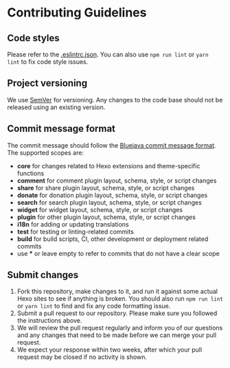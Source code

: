 # Contributing Guidelines

## Code styles

Please refer to the [.eslintrc.json](https://github.com/ppoffice/hexo-theme-hueman/blob/master/.eslintrc.json).
You can also use `npm run lint` or `yarn lint` to fix code style issues.

## Project versioning

We use [SemVer](http://semver.org/) for versioning.
Any changes to the code base should not be released using an existing version.

## Commit message format

The commit message should follow the [Bluejava commit message format](https://github.com/bluejava/git-commit-guide).
The supported scopes are:

- **core** for changes related to Hexo extensions and theme-specific functions
- **comment** for comment plugin layout, schema, style, or script changes
- **share** for share plugin layout, schema, style, or script changes
- **donate** for donation plugin layout, schema, style, or script changes
- **search** for search plugin layout, schema, style, or script changes
- **widget** for widget layout, schema, style, or script changes
- **plugin** for other plugin layout, schema, style, or script changes
- **i18n** for adding or updating translations
- **test** for testing or linting-related commits
- **build** for build scripts, CI, other development or deployment related commits
- use __\*__ or leave empty to refer to commits that do not have a clear scope

## Submit changes

1. Fork this repository, make changes to it, and run it against some actual Hexo sites to see if 
anything is broken.
You should also run `npm run lint` or `yarn lint` to find and fix any code formatting issue.
2. Submit a pull request to our repository. Please make sure you followed the instructions
above.
3. We will review the pull request regularly and inform you of our questions and any changes 
that need to be made before we can merge your pull request.
4. We expect your response within two weeks, after which your pull request may be closed if
no activity is shown.